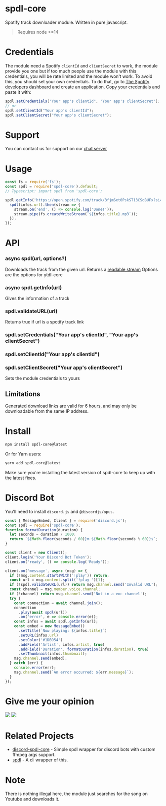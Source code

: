 # spdl-core

Spotify track downloader module. Written in pure javascript.

> Requires node >=14

# Credentials

The module need a Spotify `clientId` and `clientSecret` to work, the module provide you one but if too much people use the module with this credentials, you will be rate limited and the module won't work.
To avoid this, you should set your own credentials.
To do that, go to [The Spotify developers dashboard](https://developer.spotify.com/dashboard/applications) and create an application.
Copy your credentials and paste it with:
```js
spdl.setCredentials("Your app's clientId", "Your app's clientSecret");
// or
spdl.setClientId("Your app's clientId");
spdl.setClientSecret("Your app's clientSecret");
```

# Support
You can contact us for support on our [chat server](https://discord.gg/AUfTUJA)

# Usage

```js
const fs = require('fs');
const spdl = require('spdl-core').default;
// Typescript: import spdl from 'spdl-core';

spdl.getInfo('https://open.spotify.com/track/3fjmSxt0PskST13CSdBUFx?si=e420cd3a80834011').then(infos => {
  spdl(infos.url).then(stream => {
    stream.on('end', () => console.log('Done!'));
    stream.pipe(fs.createWriteStream(`${infos.title}.mp3`));
  });
});
```

# API
### async spdl(url, options?)

Downloads the track from the given url. Returns a [readable stream](https://nodejs.org/api/stream.html#stream_class_stream_readable)
Options are the options for ytdl-core

### async spdl.getInfo(url)

Gives the information of a track

### spdl.validateURL(url)

Returns true if url is a spotify track link

### spdl.setCredentials("Your app's clientId", "Your app's clientSecret")
### spdl.setClientId("Your app's clientId")
### spdl.setClientSecret("Your app's clientSecret")

Sets the module credentials to yours

## Limitations

Generated download links are valid for 6 hours, and may only be downloadable from the same IP address.

# Install

```bash
npm install spdl-core@latest
```

Or for Yarn users:
```bash
yarn add spdl-core@latest
```

Make sure you're installing the latest version of spdl-core to keep up with the latest fixes.

# Discord Bot

You'll need to install `discord.js` and `@discordjs/opus`.

```js
const { MessageEmbed, Client } = require('discord.js');
const spdl = require('spdl-core');
function formatDuration(duration) {
  let seconds = duration / 1000;
  return `${Math.floor(seconds / 60)}m ${Math.floor(seconds % 60)}s`;
}

const client = new Client();
client.login('Your Discord Bot Token');
client.on('ready', () => console.log('Ready'));

client.on('message', async (msg) => {
  if (!msg.content.startsWith('!play')) return;
  const url = msg.content.split('!play ')[1];
  if (!spdl.validateURL(url)) return msg.channel.send('Invalid URL');
  const channel = msg.member.voice.channel;
  if (!channel) return msg.channel.send('Not in a voc channel');
  try {
    const connection = await channel.join();
    connection
      .play(await spdl(url))
      .on('error', e => console.error(e));
    const infos = await spdl.getInfo(url);
    const embed = new MessageEmbed()
      .setTitle(`Now playing: ${infos.title}`)
      .setURL(infos.url)
      .setColor('#1DB954')
      .addField('Artist', infos.artist, true)
      .addField('Duration', formatDuration(infos.duration), true)
      .setThumbnail(infos.thumbnail);
    msg.channel.send(embed);
  } catch (err) {
    console.error(err);
    msg.channel.send(`An error occurred: ${err.message}`);
  }
});
```

# Give me your opinion 

[![](https://gitrate.herokuapp.com/happy?ref=SkyDonald.spdl-core)](https://gitrate.herokuapp.com/happy/done?ref=SkyDonald.spdl-core)
[![](https://gitrate.herokuapp.com/unhappy?ref=SkyDonald.spdl-core)](https://gitrate.herokuapp.com/unhappy/done?ref=SkyDonald.spdl-core)

# Related Projects

- [discord-spdl-core](https://www.npmjs.com/package/discord-spdl-core) - Simple spdl wrapper for discord bots with custom ffmpeg args support.
- [spdl](https://www.npmjs.com/package/spdl) - A cli wrapper of this.

# Note

There is nothing illegal here, the module just searches for the song on Youtube and downloads it.
